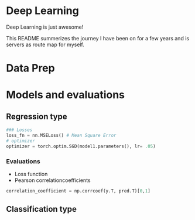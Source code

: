 # Deep Learning 
Deep Learning is just awesome! 

This README summerizes the journey I have been on for a few years and is servers as route map for myself.

# Data Prep

# Models and evaluations
## Regression type
```python
### Losses
loss_fn = nn.MSELoss() # Mean Square Error
# optimizer
optimizer = torch.optim.SGD(model1.parameters(), lr= .05)
```
### Evaluations
- Loss function
- Pearson correlationcoefficients
```python
correlation_coefficient = np.corrcoef(y.T, pred.T)[0,1]
```



## Classification type
